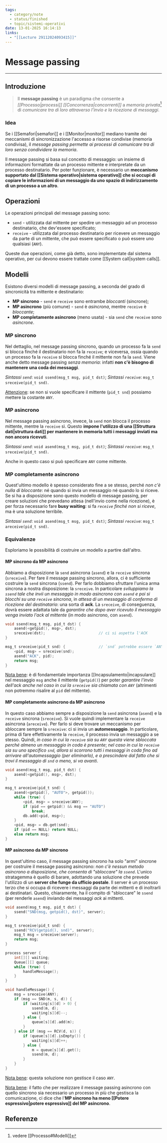 ```yaml
---
tags:
  - category/note
  - status/finished
  - topic/sistemi-operativi
date: 13-01-2025 16:14:13
links:
  - "[[Lecture 29112024093415]]"
---
```

# Message passing
---
## Introduzione
> Il **message passing** è un paradigma che consente a _[[Processo|processi]] [[Concorrenza|concorrenti]]_ a _memoria privata_[^1] di _comunicare tra di loro attraverso l'invio e la ricezione di messaggi_.

### Idea
Se i [[Semafori|semafori]] e i [[Monitor|monitor]] mediano tramite dei meccanismi di sincronizzazione l'accesso a risorse condivise (memoria condivisa), il _message passing permette ai processi di comunicare tra di loro senza condividere la memoria_.

Il message passing si basa sul concetto di messaggio: un insieme di informazioni formattate da un processo mittente e interpretate da un processo destinatario. Per poter funzionare, è necessario un **meccanismo supportato dal [[Sistema operativo|sistema operativo]] che si occupi di copiare le informazioni di un messaggio da uno spazio di indirizzamento di un processo a un altro**.

## Operazioni
Le operazioni principali del message passing sono:
- `send` - utilizzata dal mittente per spedire un messaggio ad un processo destinatario, che dev'essere specificato;
- `receive` - utilizzata dal processo destinatario per ricevere un messaggio da parte di un mittente, che può essere specificato o può essere uno qualsiasi (`ANY`).

Queste due operazioni, come già detto, sono implementate dal sistema operativo, per cui devono essere trattate come [[System call|system calls]].

## Modelli
Esistono diversi modelli di message passing, a seconda del grado di sincronicità tra mittente e destinatario:
- **MP sincrono** - `send` e `receive` sono entrambe _bloccanti_ (sincrone);
- **MP asincrono** (più comune) - `send` è _asincrona_, mentre `receive` è _bloccante_;
- **MP completamente asincrono** (meno usata) - sia `send` che `receive` sono _asincrone_.

### MP sincrono
Nel dettaglio, nel message passing sincrono, quando un processo fa la `send` si blocca finché il destinatario non fa la `receive`; e viceversa, ossia quando un processo fa la `receive` si blocca finché il mittente non fa la `send`.
Viene anche detto message passing _senza memoria_: infatti **non c'è bisogno di mantenere una coda dei messaggi**.

_Sintassi `send`_: `void ssend(msg_t msg, pid_t dst)`;
_Sintassi `receive`_: `msg_t sreceive(pid_t snd)`.

<u>Attenzione</u>: se non si vuole specificare il mittente (`pid_t snd`) possiamo mettere la costante `ANY`.

### MP asincrono
Nel message passing asincrono, invece, la `send` non blocca il processo mittente, mentre la `receive` sì.
Questo **impone l'utilizzo di una [[Struttura dati|struttura dati]] per mantenere in memoria tutti i messaggi inviati ma non ancora ricevuti**.

_Sintassi `send`_: `void asend(msg_t msg, pid_t dst)`;
_Sintassi `receive`_: `msg_t sreceive(pid_t snd)`.

Anche in questo caso si può specificare `ANY` come mittente.

### MP completamente asincrono
Quest'ultimo modello è spesso considerato fine a se stesso, perché _non c'è nulla di bloccante_: né quando si invia un messaggio né quando lo si riceve.
Se si ha a disposizione sono questo modello di message passing, per creare soluzioni che prevedano attesa (nell'invio come nella ricezione), è per forza necessario fare **busy waiting**: si fa _`receive` finché non si riceve_, ma è una soluzione terribile.

_Sintassi `send`_: `void asend(msg_t msg, pid_t dst)`;
_Sintassi `receive`_: `msg_t areceive(pid_t snd)`.

### Equivalenze
Esploriamo le possibilità di costruire un modello a partire dall'altro.

#### MP sincrono da MP asincrono
Abbiamo a disposizione la `send` asincrona (`asend`) e la `receive` sincrona (`sreceive`). Per fare il message passing sincrono, allora, ci è sufficiente costruire la `send` sincrona (`ssend`).
Per farlo dobbiamo sfruttare l'unica arma sincrona a nostra disposizione: la `sreceive`. In particolare _sviluppiamo la `ssend` tale che invii un messaggio in modo asincrono con `asend` e poi si blocchi su una `receive` sincrona_, in _attesa di un messaggio di conferma di ricezione del destinatario_: una sorta di **ack**.
La `sreceive`, di conseguenza, dovrà essere adattata tale da _garantire che dopo aver ricevuto il messaggio venga inviato l'ack al mittente_ (in modo asincrono, con  `asend`).

```C
void ssend(msg_t msg, pid_t dst) {
	asend(<getpid(), msg>, dst);
	sreceive(dst);                        // ci si aspetta l'ACK
}

msg_t sreceive(pid_t snd) {               // `snd` potrebbe essere `ANY`!
	<pid, msg> = sreceive(snd);
	asend("ACK", pid);
	return msg;
}
```

<u>Nota bene</u>: è di fondamentale importanza [[Incapsulamento|incapsulare]] nel messaggio `msg` anche il mittente (`getpid()`) per poter _garantire l'invio dell'ack anche nel caso in cui la `sreceive` sia chiamata con `ANY`_ (altrimenti non potremmo risalire al `pid` del mittente).

#### MP completamente asincrono da MP asincrono
In questo caso abbiamo sempre a disposizione la `send` asincrona (`asend`) e la `receive` sincrona (`sreceive`). Si vuole quindi implementare la `receive` asincrona (`areceive`).
Per farlo si deve trovare un meccanismo per sbloccare sempre la `sreceive`: ci si invia un **automessaggio**. In particolare, prima di fare effettivamente la `receive`, il processo invia un messaggio a se stesso. Quindi, _in caso in cui la `receive` sia su `ANY` questa viene sbloccata perché almeno un messaggio in coda è presente_; _nel caso in cui la `receive` sia su uno specifico `snd`, allora si scorrono tutti i messaggi in coda fino ad arrivare all'automessaggio (per eliminarlo), e a prescindere dal fatto che si trovi il messaggio di `snd` o meno, si va avanti_.

```C
void asend(msg_t msg, pid_t dst) {
	asend(<getpid(), msg>, dst);
}

msg_t areceive(pid_t snd) {
	asend(<getpid(), "AUTO">, getpid());
	while (true) {
		<pid, msg> = sreceive(ANY);
		if (pid == getpid() && msg == "AUTO")
			break;
		db.add(<pid, msg>);
	}
	<pid, msg> = db.get(snd);
	if (pid == NULL) return NULL;
	else return msg;
}
```

#### MP asincrono da MP sincrono
In quest'ultimo caso, il message passing sincrono ha solo "armi" sincrone per costruire il message passing asincrono: _non c'è nessun metodo asincrono a disposizione, che consenta di "sbloccare" la `ssend`_. L'unico stratagemma è quello di barare, adottando una soluzione che prevede l'utilizzo di un **server che funge da ufficio postale**.
Il server è un processo terzo che si occupa di ricevere i messaggi da parte dei mittenti e di inoltrarli ai destinatari. Questo, chiaramente, ha il compito di "sbloccare" le `ssend` (per renderle `asend`) inviando dei messaggi _ack_ ai mittenti.

```C
void asend(msg_t msg, pid_t dst) {
	ssend("SND(msg, getpid(), dst)", server);
}

msg_t sreceive(pid_t snd) {
	ssend("RCV(getpid(), snd)", server);
	msg_t msg = sreceive(server);
	return msg;
}

process server {
	int[][] waiting;
	Queue[][] queue;
	while (true) {
		handleMessage();
	}
}

void handleMessage() {
	msg = sreceive(ANY);
	if (msg == SND(m, s, d)) {
		if (waiting[s][d] > 0) {
			ssend(m, d);
			waiting[s][d]--;
		} else {
			queue[s][d].add(m);
		}
	} else if (msg == RCV(d, s)) {
		if (queue[s][d].isEmpty()) {
			waiting[s][d]++;
		} else {
			m = queue[s][d].get();
			ssend(m, d);
		}
	}
}
```

<u>Nota bene</u>: questa soluzione non gestisce il caso `ANY`.

<u>Nota bene</u>: il fatto che per realizzare il message passing asincrono con quello sincrono sia necessario un processo in più che gestisca la comunicazione, ci dice che l'**MP sincrono ha meno [[Potere espressivo|potere espressivo]] del MP asincrono**.

## Referenze
[^1]: vedere [[Processo#Modelli]]